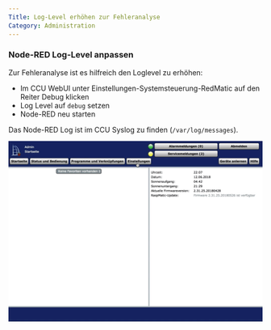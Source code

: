 ```yaml
---
Title: Log-Level erhöhen zur Fehleranalyse
Category: Administration
---
```


### Node-RED Log-Level anpassen

Zur Fehleranalyse ist es hilfreich den Loglevel zu erhöhen:

* Im CCU WebUI unter Einstellungen-Systemsteuerung-RedMatic auf den Reiter Debug klicken
* Log Level auf `debug` setzen
* Node-RED neu starten

Das Node-RED Log ist im CCU Syslog zu finden (`/var/log/messages`). 


![](images/loglevel.mov.gif)

